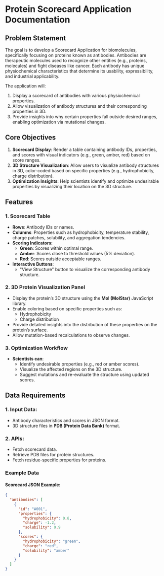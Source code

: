 # Protein Scorecard Application Documentation

## Problem Statement

The goal is to develop a Scorecard Application for biomolecules, specifically focusing on proteins known as antibodies. Antibodies are therapeutic molecules used to recognize other entities (e.g., proteins, molecules) and fight diseases like cancer. Each antibody has unique physiochemical characteristics that determine its usability, expressibility, and industrial applicability.

The application will:
1. Display a scorecard of antibodies with various physiochemical properties.
2. Allow visualization of antibody structures and their corresponding properties in 3D.
3. Provide insights into why certain properties fall outside desired ranges, enabling optimization via mutational changes.

## Core Objectives
1. **Scorecard Display**: Render a table containing antibody IDs, properties, and scores with visual indicators (e.g., green, amber, red) based on score ranges.
2. **3D Structure Visualization**: Allow users to visualize antibody structures in 3D, color-coded based on specific properties (e.g., hydrophobicity, charge distribution).
3. **Optimization Insights**: Help scientists identify and optimize undesirable properties by visualizing their location on the 3D structure.

## Features

### 1. Scorecard Table
- **Rows**: Antibody IDs or names.
- **Columns**: Properties such as hydrophobicity, temperature stability, charge patches, solubility, and aggregation tendencies.
- **Scoring Indicators**:
    - **Green**: Scores within optimal range.
    - **Amber**: Scores close to threshold values (5% deviation).
    - **Red**: Scores outside acceptable ranges.
- **Interactive Buttons**:
    - "View Structure" button to visualize the corresponding antibody structure.

### 2. 3D Protein Visualization Panel
- Display the protein’s 3D structure using the **Mol (MolStar)** JavaScript library.
- Enable coloring based on specific properties such as:
    - Hydrophobicity
    - Charge distribution
- Provide detailed insights into the distribution of these properties on the protein’s surface.
- Allow mutation-based recalculations to observe changes.

### 3. Optimization Workflow
- **Scientists can**:
    - Identify undesirable properties (e.g., red or amber scores).
    - Visualize the affected regions on the 3D structure.
    - Suggest mutations and re-evaluate the structure using updated scores.

## Data Requirements

### 1. Input Data:
- Antibody characteristics and scores in JSON format.
- 3D structure files in **PDB (Protein Data Bank)** format.

### 2. APIs:
- Fetch scorecard data.
- Retrieve PDB files for protein structures.
- Fetch residue-specific properties for proteins.

### Example Data

#### Scorecard JSON Example:
```json
{
  "antibodies": [
    {
      "id": "A001",
      "properties": {
        "hydrophobicity": 0.8,
        "charge": -1.2,
        "solubility": 0.9
      },
      "scores": {
        "hydrophobicity": "green",
        "charge": "red",
        "solubility": "amber"
      }
    }
  ]
}
